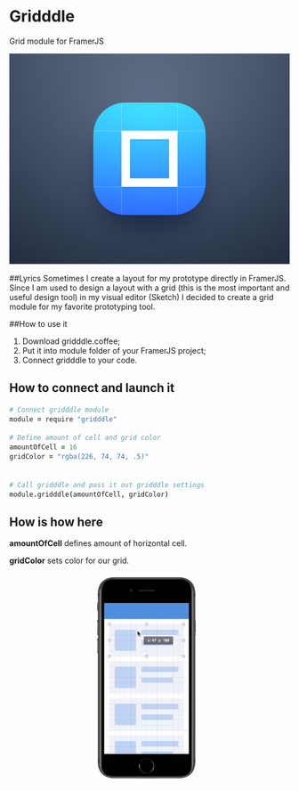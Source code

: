 # Gridddle
Grid module for FramerJS

![Grid module for FramerJS](/gridddle.png)

##Lyrics
Sometimes I create a layout for my prototype directly in FramerJS. Since I am used to design a layout with a grid (this is the most important and useful design tool) in my visual editor (Sketch) I decided to create a grid module for my favorite prototyping tool.

##How to use it

1. Download gridddle.coffee;
2. Put it into module folder of your FramerJS project;
3. Connect gridddle to your code.

## How to connect and launch it

```coffeescript
# Connect gridddle module
module = require "gridddle"

# Define amount of cell and grid color
amountOfCell = 16
gridColor = "rgba(226, 74, 74, .5)"


# Call gridddle and pass it out gridddle settings
module.gridddle(amountOfCell, gridColor)
```

## How is how here

**amountOfCell** defines amount of horizontal cell.

**gridColor** sets color for our grid.

![Grid module for FramerJS](/gridddle.gif)
